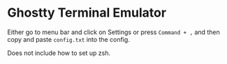 # Ghostty Terminal Emulator

Either go to menu bar and click on Settings or press `Command + ,` and then copy and paste `config.txt` into the config.

Does not include how to set up zsh.
